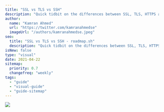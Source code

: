 ```yaml
---
title: "SSL vs TLS vs SSH"
description: "Quick tidbit on the differences between SSL, TLS, HTTPS and SSH"
author:
  name: "Kamran Ahmed"
  url: "https://twitter.com/kamranahmedse"
  imageUrl: "/authors/kamranahmedse.jpeg"
seo:
  title: "SSL vs TLS vs SSH - roadmap.sh"
  description: "Quick tidbit on the differences between SSL, TLS, HTTPS and SSH"
isNew: false
type: "visual"
date: 2021-04-22
sitemap:
  priority: 0.7
  changefreq: "weekly"
tags:
  - "guide"
  - "visual-guide"
  - "guide-sitemap"
---
```


[![](/guides/ssl-tls-https-ssh.png)](/guides/ssl-tls-https-ssh.png)

